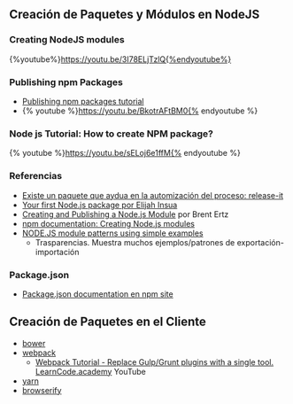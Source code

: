 ## Creación de Paquetes y Módulos en NodeJS

### Creating NodeJS modules

{%youtube%}https://youtu.be/3I78ELjTzlQ{%endyoutube%}

### Publishing npm Packages

* [Publishing npm packages tutorial](https://docs.npmjs.com/getting-started/publishing-npm-packages)
* {% youtube  %}https://youtu.be/BkotrAFtBM0{% endyoutube %}

### Node js Tutorial: How to create NPM package?

{% youtube %}https://youtu.be/sELoj6e1ffM{% endyoutube %}

### Referencias
* [Existe un paquete que aydua en la automización del proceso: release-it](https://github.com/webpro/release-it)
* [Your first Node.js package  por Elijah Insua](https://nodesource.com/blog/your-first-nodejs-package/)
* [Creating and Publishing a Node.js Module](https://quickleft.com/blog/creating-and-publishing-a-node-js-module/) por Brent Ertz
* [npm documentation: Creating Node.js modules](https://docs.npmjs.com/getting-started/creating-node-modules)
* [NODE.JS module patterns
using simple examples](https://darrenderidder.github.io/talks/ModulePatterns)
  - Trasparencias. Muestra muchos ejemplos/patrones de exportación-importación

### Package.json

* [Package.json documentation en npm site](https://docs.npmjs.com/files/package.json)

## Creación de Paquetes en el Cliente

* [bower](https://bower.io/)
* [webpack](http://webpack.github.io/docs/motivation.html)
  - [Webpack Tutorial - Replace Gulp/Grunt plugins with a single tool. LearnCode.academy](https://youtu.be/9kJVYpOqcVU) YouTube
* [yarn](https://code.facebook.com/posts/1840075619545360)
* [browserify](http://browserify.org/)
